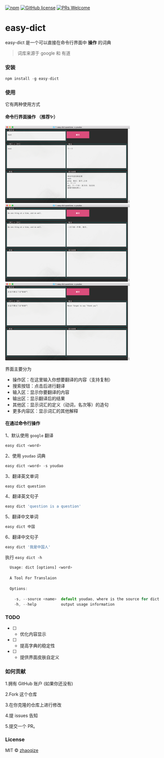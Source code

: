 [![npm](https://img.shields.io/npm/v/easy-dict.svg?style=flat)](https://github.com/zhaoqize/easy-dict)
[![GitHub license](https://img.shields.io/github/license/zhaoqize/easy-dict.svg)](https://github.com/zhaoqize/easy-dict/blob/master/LICENSE)
[![PRs Welcome](https://img.shields.io/badge/PRs-welcome-brightgreen.svg)]()
# easy-dict
easy-dict 是一个可以直接在命令行界面中 **操作** 的词典

> 词库来源于 google 和 有道


### 安装
```js
npm install -g easy-dict
```

### 使用

它有两种使用方式

#### 命令行界面操作 （推荐✨）
<img src="./lib/img/2-2.png" width="400">

<img src="./lib/img/3-3.png" width="400">

<img src="./lib/img/4-4.png" width="400">

界面主要分为
- 操作区：在这里输入你想要翻译的内容（支持复制）
- 搜索按钮：点击后进行翻译
- 输入区：显示你要翻译的内容
- 输出区：显示翻译后的结果
- 其他区：显示词汇的定义（动词，名次等）的造句
- 更多内容区：显示词汇的其他解释

#### 在通过命令行操作
1、默认使用 `google` 翻译
```js
easy dict <word>
```

2、使用 `youdao` 词典
```js
easy dict <word> -s youdao
```

3、翻译英文单词
```js
easy dict question
```

4、翻译英文句子
```js
easy dict 'question is a question'
```

5、翻译中文单词
```js
easy dict 中国
```

6、翻译中文句子
```js
easy dict '我是中国人'
```


执行 `easy dict -h`
```js
  Usage: dict [options] <word>

  A Tool For Translaion

  Options:

    -s, --source <name>  default youdao, where is the source for dict
    -h, --help           output usage information
```

### TODO
- [ ] - 优化内容显示
- [ ] - 提高字典的稳定性
- [ ] - 提供界面皮肤自定义

### 如何贡献
1.拥有 GitHub 账户 (如果你还没有)

2.Fork 这个仓库

3.在你克隆的仓库上进行修改

4.提 issues 告知

5.提交一个 PR。

### License

MIT © [zhaoqize]()